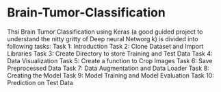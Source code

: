 # Brain-Tumor-Classification
Thsi Brain Tumor Classification using Keras (a good guided project to understand the nitty gritty of Deep neural Networg
k) is divided into following tasks:
Task 1: Introduction
Task 2: Clone Dataset and Import Libraries
Task 3: Create Directory to store Training and Test Data
Task 4: Data Visualization
Task 5: Create a function to Crop Images
Task 6: Save Preprocessed Data
Task 7: Data Augmentation and Data Loader
Task 8: Creating the Model
Task 9: Model Training and Model Evaluation
Task 10: Prediction on Test Data
